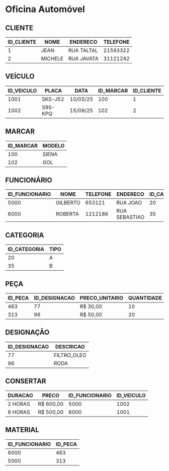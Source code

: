 # Oficina Automóvel

## CLIENTE
| ID_CLIENTE | NOME    | ENDERECO    | TELEFONE |
|------------|---------|-------------|----------|
| 1          | JEAN    | RUA TALTAL  | 21593322 |
| 2          | MICHELE | RUA JAVATA  | 31121242 |

## VEÍCULO
| ID_VEICULO | PLACA   | DATA     | ID_MARCAR | ID_CLIENTE |
|------------|---------|----------|-----------|------------|
| 1001       | SKS-J52 | 10/05/25 | 100       | 1          |
| 1002       | S9S-KPQ | 15/09/25 | 102       | 2          |

## MARCAR
| ID_MARCAR | MODELO |
|-----------|--------|
| 100       | SIENA  |
| 102       | GOL    |

## FUNCIONÁRIO
| ID_FUNCIONARIO | NOME     | TELEFONE | ENDERECO        | ID_CATEGORIA |
|----------------|----------|----------|-----------------|--------------|
| 5000           | GILBERTO | 653121   | RUA JOAO        | 20           |
| 6000           | ROBERTA  | 1212186  | RUA SEBASTIAO   | 35           |

## CATEGORIA
| ID_CATEGORIA | TIPO |
|--------------|------|
| 20           | A    |
| 35           | B    |

## PEÇA
| ID_PECA | ID_DESIGNACAO | PRECO_UNITARIO | QUANTIDADE |
|---------|---------------|----------------|------------|
| 463     | 77            | R$ 30,00       | 10         |
| 313     | 96            | R$ 50,00       | 20         |

## DESIGNAÇÃO
| ID_DESIGNACAO | DESCRICAO    |
|---------------|--------------|
| 77            | FILTRO_OLEO  |
| 96            | RODA         |

## CONSERTAR
| DURACAO | PRECO     | ID_FUNCIONARIO | ID_VEICULO |
|---------|-----------|----------------|------------|
| 2 HORAS | R$ 600,00 | 5000           | 1002       |
| 6 HORAS | R$ 500,00 | 6000           | 1001       |

## MATERIAL
| ID_FUNCIONARIO | ID_PECA |
|----------------|---------|
| 6000           | 463     |
| 5000           | 313     |